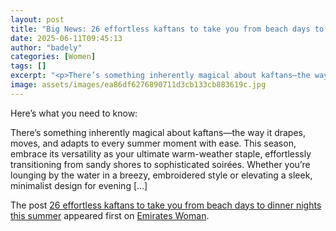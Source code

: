 ```yaml
---
layout: post
title: "Big News: 26 effortless kaftans to take you from beach days to dinner nights this summer"
date: 2025-06-11T09:45:13
author: "badely"
categories: [Women]
tags: []
excerpt: "<p>There’s something inherently magical about kaftans—the way it drapes, moves, and adapts to every summer moment with ease. This season, embrace its "
image: assets/images/ea86df6276890711d3cb133cb883619c.jpg
---
```


Here’s what you need to know: <p>There’s something inherently magical about kaftans—the way it drapes, moves, and adapts to every summer moment with ease. This season, embrace its versatility as your ultimate warm-weather staple, effortlessly transitioning from sandy shores to sophisticated soirées. Whether you’re lounging by the water in a breezy, embroidered style or elevating a sleek, minimalist design for evening [&#8230;]</p>
<p>The post <a href="https://emirateswoman.com/26-effortless-kaftans-to-take-you-from-beach-days-to-dinner-nights-this-summer/" rel="nofollow">26 effortless kaftans to take you from beach days to dinner nights this summer</a> appeared first on <a href="https://emirateswoman.com" rel="nofollow">Emirates Woman</a>.</p>

